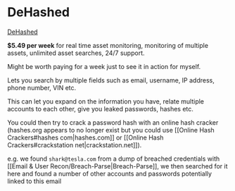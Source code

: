 # DeHashed
[DeHashed](https://dehashed.com/)

**$5.49 per week** for real time asset monitoring, monitoring of multiple assets, unlimited asset searches, 24/7 support.

Might be worth paying for a week just to see it in action for myself.

Lets you search by multiple fields such as email, username, IP address, phone number, VIN etc.

This can let you expand on the information you have, relate multiple accounts to each other, give you leaked passwords, hashes etc.

You could then try to crack a password hash with an online hash cracker (hashes.org appears to no longer exist but you could use [[Online Hash Crackers#hashes com|hashes.com]] or [[Online Hash Crackers#crackstation net|crackstation.net]]).

e.g. we found `shark@tesla.com` from a dump of breached credentials with [[Email & User Recon/Breach-Parse|Breach-Parse]], we then searched for it here and found a number of other accounts and passwords potentially linked to this email